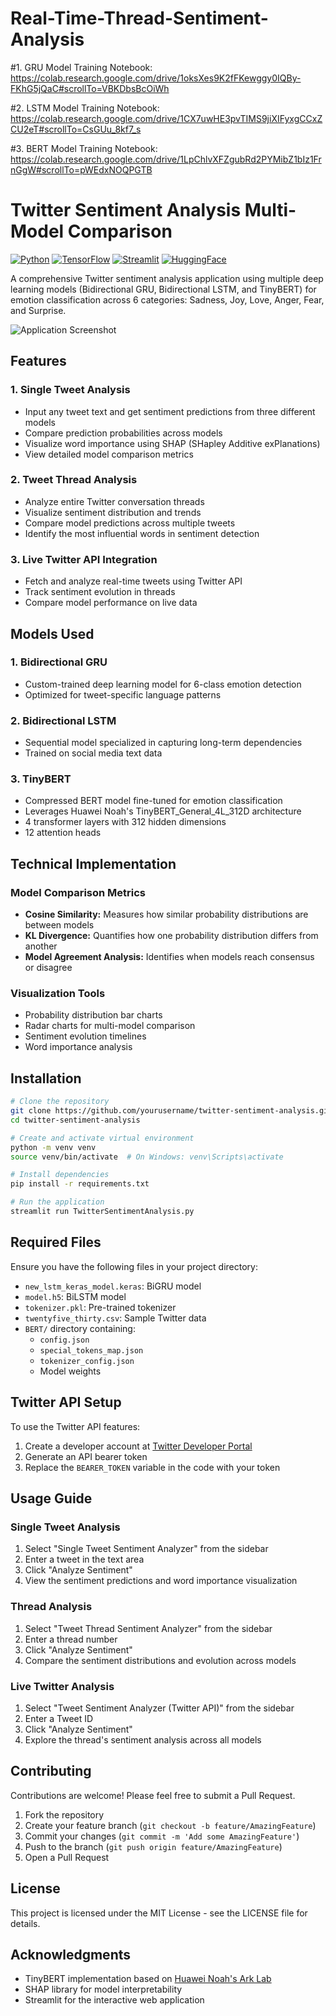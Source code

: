 # Real-Time-Thread-Sentiment-Analysis

#1. GRU Model Training Notebook:
https://colab.research.google.com/drive/1oksXes9K2fFKewggy0IQBy-FKhG5jQaC#scrollTo=VBKDbsBcOiWh

#2. LSTM Model Training Notebook:
https://colab.research.google.com/drive/1CX7uwHE3pvTIMS9jiXIFyxgCCxZCU2eT#scrollTo=CsGUu_8kf7_s

#3. BERT Model Training Notebook:
https://colab.research.google.com/drive/1LpChlvXFZgubRd2PYMibZ1bIz1FrnGgW#scrollTo=pWEdxNOQPGTB

# Twitter Sentiment Analysis Multi-Model Comparison

[![Python](https://img.shields.io/badge/Python-3.7+-blue.svg)](https://www.python.org/)
[![TensorFlow](https://img.shields.io/badge/TensorFlow-2.x-orange.svg)](https://www.tensorflow.org/)
[![Streamlit](https://img.shields.io/badge/Streamlit-1.x-red.svg)](https://streamlit.io/)
[![HuggingFace](https://img.shields.io/badge/HuggingFace-Transformers-yellow.svg)](https://huggingface.co/transformers/)

A comprehensive Twitter sentiment analysis application using multiple deep learning models (Bidirectional GRU, Bidirectional LSTM, and TinyBERT) for emotion classification across 6 categories: Sadness, Joy, Love, Anger, Fear, and Surprise.

![Application Screenshot](https://via.placeholder.com/800x400?text=Twitter+Sentiment+Analysis+Demo)

## Features

### 1. Single Tweet Analysis
- Input any tweet text and get sentiment predictions from three different models
- Compare prediction probabilities across models
- Visualize word importance using SHAP (SHapley Additive exPlanations)
- View detailed model comparison metrics

### 2. Tweet Thread Analysis
- Analyze entire Twitter conversation threads
- Visualize sentiment distribution and trends
- Compare model predictions across multiple tweets
- Identify the most influential words in sentiment detection

### 3. Live Twitter API Integration
- Fetch and analyze real-time tweets using Twitter API
- Track sentiment evolution in threads
- Compare model performance on live data

## Models Used

### 1. Bidirectional GRU
- Custom-trained deep learning model for 6-class emotion detection
- Optimized for tweet-specific language patterns

### 2. Bidirectional LSTM
- Sequential model specialized in capturing long-term dependencies
- Trained on social media text data

### 3. TinyBERT
- Compressed BERT model fine-tuned for emotion classification
- Leverages Huawei Noah's TinyBERT_General_4L_312D architecture
- 4 transformer layers with 312 hidden dimensions
- 12 attention heads

## Technical Implementation

### Model Comparison Metrics
- **Cosine Similarity:** Measures how similar probability distributions are between models
- **KL Divergence:** Quantifies how one probability distribution differs from another
- **Model Agreement Analysis:** Identifies when models reach consensus or disagree

### Visualization Tools
- Probability distribution bar charts
- Radar charts for multi-model comparison
- Sentiment evolution timelines
- Word importance analysis

## Installation

```bash
# Clone the repository
git clone https://github.com/yourusername/twitter-sentiment-analysis.git
cd twitter-sentiment-analysis

# Create and activate virtual environment
python -m venv venv
source venv/bin/activate  # On Windows: venv\Scripts\activate

# Install dependencies
pip install -r requirements.txt

# Run the application
streamlit run TwitterSentimentAnalysis.py
```

## Required Files

Ensure you have the following files in your project directory:

- `new_lstm_keras_model.keras`: BiGRU model
- `model.h5`: BiLSTM model
- `tokenizer.pkl`: Pre-trained tokenizer
- `twentyfive_thirty.csv`: Sample Twitter data
- `BERT/` directory containing:
  - `config.json`
  - `special_tokens_map.json`
  - `tokenizer_config.json`
  - Model weights

## Twitter API Setup

To use the Twitter API features:
1. Create a developer account at [Twitter Developer Portal](https://developer.twitter.com/en/portal/dashboard)
2. Generate an API bearer token
3. Replace the `BEARER_TOKEN` variable in the code with your token

## Usage Guide

### Single Tweet Analysis
1. Select "Single Tweet Sentiment Analyzer" from the sidebar
2. Enter a tweet in the text area
3. Click "Analyze Sentiment"
4. View the sentiment predictions and word importance visualization

### Thread Analysis
1. Select "Tweet Thread Sentiment Analyzer" from the sidebar
2. Enter a thread number
3. Click "Analyze Sentiment"
4. Compare the sentiment distributions and evolution across models

### Live Twitter Analysis
1. Select "Tweet Sentiment Analyzer (Twitter API)" from the sidebar
2. Enter a Tweet ID
3. Click "Analyze Sentiment"
4. Explore the thread's sentiment analysis across all models

## Contributing

Contributions are welcome! Please feel free to submit a Pull Request.

1. Fork the repository
2. Create your feature branch (`git checkout -b feature/AmazingFeature`)
3. Commit your changes (`git commit -m 'Add some AmazingFeature'`)
4. Push to the branch (`git push origin feature/AmazingFeature`)
5. Open a Pull Request

## License

This project is licensed under the MIT License - see the LICENSE file for details.

## Acknowledgments

- TinyBERT implementation based on [Huawei Noah's Ark Lab](https://github.com/huawei-noah/Pretrained-Language-Model/tree/master/TinyBERT)
- SHAP library for model interpretability
- Streamlit for the interactive web application

